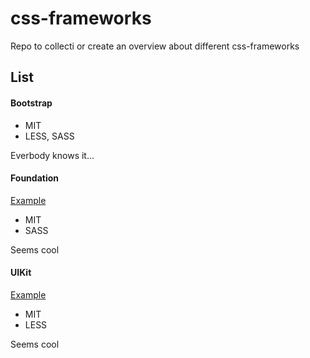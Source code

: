 css-frameworks
==============

Repo to collecti or create an overview about different css-frameworks

## List

#### Bootstrap

- MIT
- LESS, SASS

Everbody knows it...

#### Foundation

[Example](foundation/foundation.html "Example")

- MIT
- SASS

Seems cool

#### UIKit

[Example](uikit/uikit.html "Example")

- MIT
- LESS

Seems cool
